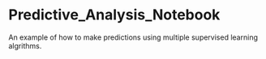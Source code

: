 # Predictive_Analysis_Notebook
 An example of how to make predictions using multiple supervised learning algrithms. 
